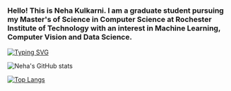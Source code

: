 ###  Hello! This is Neha Kulkarni. I am a graduate student pursuing my Master's of Science in Computer Science at Rochester Institute of Technology with an interest in Machine Learning, Computer Vision and Data Science.

[![Typing SVG](https://readme-typing-svg.herokuapp.com?font=Fira+Code&weight=600&pause=1000&color=F784F7&center=true&width=480&lines=Hi+%F0%9F%91%8B+I'm+Neha+Kulkarni;Fueled+by+coffee+%26+sarcasm+%E2%98%95%EF%B8%8F)](https://git.io/typing-svg)


![Neha's GitHub stats](https://github-readme-stats.vercel.app/api?username=nehaask&show_icons=true&rank_icon=github&theme=radical)

[![Top Langs](https://github-readme-stats.vercel.app/api/top-langs/?username=nehaask&layout=donut&theme=radical)](https://github.com/nehaask/github-readme-stats)

<!--
[![trophy](https://github-profile-trophy.vercel.app/?username=nehaask&theme=onedark&column=4&margin-w=15&margin-h=15)](https://github.com/ryo-ma/github-profile-trophy)

# 📊 GitHub Stats:
![](https://github-readme-stats.vercel.app/api?username=nehaask&theme=midnight-purple&hide_border=false&include_all_commits=true&count_private=true)<br/>
![](https://github-readme-streak-stats.herokuapp.com/?user=nehaask&theme=midnight-purple&hide_border=false)<br/>
![](https://github-readme-stats.vercel.app/api/top-langs/?username=nehaask&theme=midnight-purple&hide_border=false&include_all_commits=true&count_private=true&layout=compact)

### 🔝 Top Contributed Repo
![](https://github-contributor-stats.vercel.app/api?username=nehaask&limit=5&theme=tokyonight&combine_all_yearly_contributions=true)

---
[![](https://visitcount.itsvg.in/api?id=nehaask&icon=5&color=6)](https://visitcount.itsvg.in)


**nehaask/nehaask** is a ✨ _special_ ✨ repository because its `README.md` (this file) appears on your GitHub profile.

Here are some ideas to get you started:

- 🔭 I’m currently working on ...
- 🌱 I’m currently learning ...
- 👯 I’m looking to collaborate on ...
- 🤔 I’m looking for help with ...
- 💬 Ask me about ...
- 📫 How to reach me: ...
- 😄 Pronouns: ...
- ⚡ Fun fact: ...
-->
